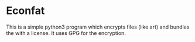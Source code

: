# Econfat
This is a simple python3 program which encrypts files (like art) and bundles the with a license. It uses GPG for the encryption.

